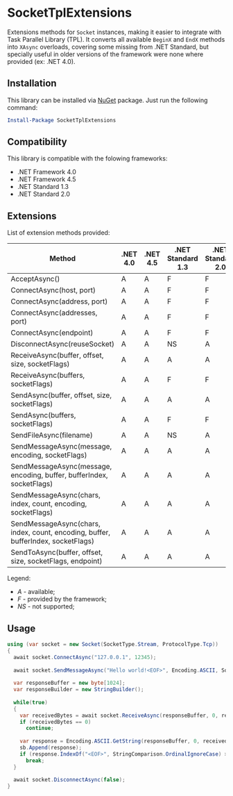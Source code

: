 # SocketTplExtensions
Extensions methods for `Socket` instances, making it easier to integrate with Task Parallel Library (TPL). It converts all available `BeginX` and `EndX` methods into `XAsync` overloads, covering some missing from .NET Standard, but specially useful in older versions of the framework were none where provided (ex: .NET 4.0).

## Installation 
This library can be installed via [NuGet](https://www.nuget.org/packages/SocketTplExtensions/) package. Just run the following command:

```powershell
Install-Package SocketTplExtensions
```

## Compatibility

This library is compatible with the folowing frameworks:

* .NET Framework 4.0
* .NET Framework 4.5
* .NET Standard 1.3
* .NET Standard 2.0

## Extensions

List of extension methods provided:

Method | .NET 4.0 | .NET 4.5 | .NET Standard 1.3 | .NET Standard 2.0 |
 -------- | --------- | --------- | --------------------| --------------------|
AcceptAsync() | A | A | F | F |
ConnectAsync(host, port) | A | A | F | F |
ConnectAsync(address, port) | A | A | F | F |
ConnectAsync(addresses, port) | A | A | F | F |
ConnectAsync(endpoint) | A | A | F | F |
DisconnectAsync(reuseSocket) | A | A | NS | A |
ReceiveAsync(buffer, offset, size, socketFlags) | A | A | A | A |
ReceiveAsync(buffers, socketFlags) | A | A | F | F |
SendAsync(buffer, offset, size, socketFlags) | A | A | A | A |
SendAsync(buffers, socketFlags) | A | A | F | F |
SendFileAsync(filename) | A | A | NS | A |
SendMessageAsync(message, encoding, socketFlags) | A | A | A | A |
SendMessageAsync(message, encoding, buffer, bufferIndex, socketFlags) | A | A | A | A |
SendMessageAsync(chars, index, count, encoding, socketFlags) | A | A | A | A |
SendMessageAsync(chars, index, count, encoding, buffer, bufferIndex, socketFlags) | A | A | A | A |
SendToAsync(buffer, offset, size, socketFlags, endpoint) | A | A | A | A |

Legend:
* _A_ - available;
* _F_ - provided by the framework;
* _NS_ - not supported;

## Usage
```csharp
using (var socket = new Socket(SocketType.Stream, ProtocolType.Tcp))
{
  await socket.ConnectAsync("127.0.0.1", 12345);
  
  await socket.SendMessageAsync("Hello world!<EOF>", Encoding.ASCII, SocketFlags.None);
  
  var responseBuffer = new byte[1024];
  var responseBuilder = new StringBuilder();
  
  while(true)
  {
    var receivedBytes = await socket.ReceiveAsync(responseBuffer, 0, responseBuffer.Length, SocketFlags.None);
    if (receivedBytes == 0)
      continue;
      
    var response = Encoding.ASCII.GetString(responseBuffer, 0, receivedBytes);
    sb.Append(response);
    if (response.IndexOf("<EOF>", StringComparison.OrdinalIgnoreCase) > -1)
      break;
  }
  
  await socket.DisconnectAsync(false);
}
```

